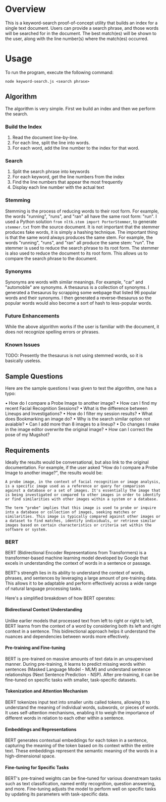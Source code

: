 # Overview
This is a keyword-search proof-of-concept utility that builds an index for a single text document.
Users can provide a search phrase, and those words will be searched for in the document.
The best match(es) will be shown to the user, along with the line number(s) where the match(es) occurred.

# Usage
To run the program, execute the following command:
```
node keyword-search.js <search phrase>
```

## Algorithm

The algorithm is very simple.  First we build an index and then we perform the search.

### Build the Index
1. Read the document line-by-line.
2. For each line, split the line into words.
3. For each word, add the line number to the index for that word.

### Search

1. Split the search phrase into keywords
2. For each keyword, get the line numbers from the index
3. Find the line numbers that appear the most frequently
4. Display each line number with the actual text

### Stemming

Stemming is the process of reducing words to their root form.  For example, the words "running", "runs", and "ran" all have the same root form: "run".  I used a Python solution `from nltk.stem import PorterStemmer`, to generate `stemmer.txt` from the source document.  It is not important that the stemmer produces fake words, it is simply a hashing technique.  The important thing is that the same word always produces the same stem.  For example, the words "running", "runs", and "ran" all produce the same stem: "run".  The stemmer is used to reduce the search phrase to its root form.  The stemmer is also used to reduce the document to its root form.  This allows us to compare the search phrase to the document.

### Synonyms

Synonyms are words with similar meanings. For example, "car" and "automobile" are synonyms.  A thesaurus is a collection of synonyms.  I generated a thesaurus by scrapping some webpage that listed 96 popular words and their synonyms.  I then generated a reverse-thesaurus so the popular words would also become a sort of hash to less-popular words.

### Future Enhancements

While the above algorithm works if the user is familiar with the document, it does not recognize spelling errors or phrases.

### Known Issues
TODO: Presently the thesaurus is not using stemmed words, so it is basically useless.

## Sample Questions

Here are the sample questions I was given to test the algorithm, one has a typo:

•	How do I compare a Probe Image to another image?
•	How can I find my recent Facial Recognition Sessions?
•	What is the difference between Lineups and Investigations?
•	How do I filter my session results?
•	What does Bookmarking an image do?
•	Why is the search similar option not avaiable?
•	Can I add more than 8 images to a lineup?
•	Do changes I make in the image editor overwrite the original image?
•	How can I correct the pose of my Mugshot?

## Requirements

Ideally the results would be conversational, but also link to the original documentation.  For example, if the user asked "How do I compare a Probe Image to another image?", the results would be:

    A probe image, in the context of facial recognition or image analysis, is a specific image used as a reference or query for comparison against a database or a set of images. It's essentially the image that is being investigated or compared to other images in order to identify or find similarities with other images within a system or a database.

    The term "probe" implies that this image is used to probe or inquire into a database or collection of images, seeking matches or similarities. This image is typically compared against other images or a dataset to find matches, identify individuals, or retrieve similar images based on certain characteristics or criteria set within the software or system.

### BERT

BERT (Bidirectional Encoder Representations from Transformers) is a transformer-based machine learning model developed by Google that excels in understanding the context of words in a sentence or passage. 

BERT's strength lies in its ability to understand the context of words, phrases, and sentences by leveraging a large amount of pre-training data. This allows it to be adaptable and perform effectively across a wide range of natural language processing tasks.

Here's a simplified breakdown of how BERT operates:

#### Bidirectional Context Understanding
Unlike earlier models that processed text from left to right or right to left, BERT learns from the context of a word by considering both its left and right context in a sentence. This bidirectional approach helps it understand the nuances and dependencies between words more effectively.

#### Pre-training and Fine-tuning
BERT is pre-trained on massive amounts of text data in an unsupervised manner. During pre-training, it learns to predict missing words within sentences (Masked Language Model - MLM) and understand sentence relationships (Next Sentence Prediction - NSP). After pre-training, it can be fine-tuned on specific tasks with smaller, task-specific datasets.

#### Tokenization and Attention Mechanism
BERT tokenizes input text into smaller units called tokens, allowing it to understand the meaning of individual words, subwords, or pieces of words. It uses self-attention mechanisms, enabling it to weigh the importance of different words in relation to each other within a sentence.

#### Embeddings and Representations
BERT generates contextual embeddings for each token in a sentence, capturing the meaning of the token based on its context within the entire text. These embeddings represent the semantic meaning of the words in a high-dimensional space.

#### Fine-tuning for Specific Tasks
BERT's pre-trained weights can be fine-tuned for various downstream tasks such as text classification, named entity recognition, question answering, and more. Fine-tuning adjusts the model to perform well on specific tasks by updating its parameters with task-specific data.

